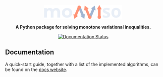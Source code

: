 <div align="center">

<picture>
  <source media="(prefers-color-scheme: light)" srcset="docs/_static/monviso-light.svg">
  <img alt="monviso logo" src="docs/_static/monviso-dark.svg" width="50%" height="50%">
</picture>

**A Python package for solving monotone variational inequalities.**

<a href='https://monviso.readthedocs.io/en/latest/?badge=latest'>
  <img src='https://readthedocs.org/projects/monviso/badge/?version=latest' alt='Documentation Status' />
</a>

</div>

## Documentation
A quick-start guide, together with a list of the implemented algorithms, can be found on the [docs website](https://monviso.readthedocs.io/en/latest/).